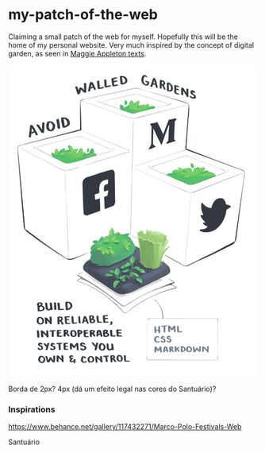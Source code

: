 # my-patch-of-the-web

Claiming a small patch of the web for myself. Hopefully this will be the home of my personal website. Very much inspired by the concept of digital garden, as seen in [Maggie Appleton texts](https://maggieappleton.com/garden-history).

![](img/interoperable_shrink_vmtvx6.png)

Borda de 2px? 4px (dá um efeito legal nas cores do Santuário)?

### Inspirations

https://www.behance.net/gallery/117432271/Marco-Polo-Festivals-Web

Santuário

